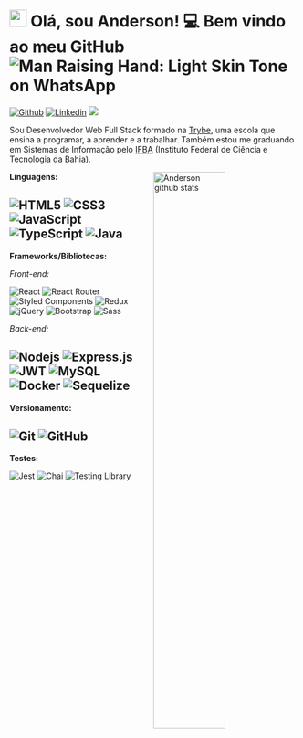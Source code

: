 #  <img src="https://raw.githubusercontent.com/MartinHeinz/MartinHeinz/master/wave.gif" width="30px" height="30"> Olá, sou Anderson! 💻 Bem vindo ao meu GitHub![Man Raising Hand: Light Skin Tone on WhatsApp ](https://emojipedia-us.s3.dualstack.us-west-1.amazonaws.com/thumbs/60/whatsapp/273/man-raising-hand-light-skin-tone_1f64b-1f3fb-200d-2642-fe0f.png)
[![Github](https://img.shields.io/badge/-Github-000?style=flat&logo=Github&logoColor=white)](https://github.com/andersonleite1)
[![Linkedin](https://img.shields.io/badge/-LinkedIn-blue?style=flat&logo=Linkedin&logoColor=white)](https://www.linkedin.com/in/andersonleitedev/)
[![](https://img.shields.io/badge/Gmail-andersonleite.dev%40gmail.com-red)](mailto:andersonleite.dev@gmail.com)


Sou Desenvolvedor Web Full Stack formado na [Trybe](https://www.betrybe.com/formacao-desenvolvimento-web), uma escola que ensina a programar, a aprender e a trabalhar.
Também estou me graduando em Sistemas de Informação pelo [IFBA](https://portal.ifba.edu.br/conquista/capas-e-paginas-menu-cursos/sistemas-de-informacao) (Instituto Federal de Ciência e Tecnologia da Bahia). 


 <a href="https://github.com/andersonleite1">
    <img width="50%" align="right" alt="Anderson github stats" src="https://github-readme-stats.vercel.app/api?username=andersonleite1&count_private=true&show_icons=true&theme=dark" />
  </a>

**Linguagens:**

![HTML5](https://img.shields.io/badge/-HTML5-E34F26?style=flat&logo=html5&logoColor=white) ![CSS3](https://img.shields.io/badge/-CSS3-1572B6?style=flat&logo=css3) ![JavaScript](https://img.shields.io/badge/-JavaScript-black?style=flat&logo=javascript) ![TypeScript](https://img.shields.io/badge/-TypeScript-black?style=flat&logo=typescript) ![Java](https://img.shields.io/badge/Java-orange?style=flat&logo=java&logoColor=white)
---

**Frameworks/Bibliotecas:**

*Front-end:* 

![React](https://img.shields.io/badge/-React-black?style=flat&logo=react) ![React Router](https://img.shields.io/badge/React%20Router-CA4245?style=flat&logo=React%20Router&logoColor=black) ![Styled Components](https://img.shields.io/badge/Styled%20Components-DB7093?style=flat&logo=styled%20components&logoColor=black) ![Redux](https://img.shields.io/badge/-Redux-593692?style=flat&logo=redux) ![jQuery](https://img.shields.io/badge/-jQuery-0C63A7?style=flat&logo=jquery) ![Bootstrap](https://img.shields.io/badge/-Bootstrap-5D3D8B?style=flat&logo=bootstrap) ![Sass](https://img.shields.io/badge/-Sass-E5E5E5?style=flat&logo=sass)


*Back-end:* 

![Nodejs](https://img.shields.io/badge/-Node.js-darkgreen?style=flat&logo=nodedotjs&logoColor=white) ![Express.js](https://img.shields.io/badge/-Express.js-white?style=flat&logo=express&logoColor=darkgreen) ![JWT](https://img.shields.io/badge/-JWT-black?style=flat&logo=JSON%20web%20tokens&logoColor=white) ![MySQL](https://img.shields.io/badge/-MySQL-blue?style=flat&logo=mysql&logoColor=white) ![Docker](https://img.shields.io/badge/-Docker-2CA5E0?style=flat&logo=docker&logoColor=white) ![Sequelize](https://img.shields.io/badge/-Sequelize-2A5975?style=flat&logo=sequelize&logoColor=white)
---

**Versionamento:**

![Git](https://img.shields.io/badge/-Git-black?style=flat&logo=git) ![GitHub](https://img.shields.io/badge/-GitHub-181717?style=flat&logo=github)
---

**Testes:**

![Jest](https://img.shields.io/badge/-Jest-944058?style=flat&logo=jest) ![Chai](https://img.shields.io/badge/-chai-A30701?style=flat&logo=chai) ![Testing Library](https://img.shields.io/badge/-Testing&nbsp;Library-E1E5DE?style=flat&logo=testing-library)
